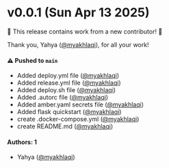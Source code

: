 # v0.0.1 (Sun Apr 13 2025)

:tada: This release contains work from a new contributor! :tada:

Thank you, Yahya ([@myakhlaqi](https://github.com/myakhlaqi)), for all your work!

#### ⚠️ Pushed to `main`

- Added deploy.yml file ([@myakhlaqi](https://github.com/myakhlaqi))
- Added release.yml file ([@myakhlaqi](https://github.com/myakhlaqi))
- Added deploy.sh file ([@myakhlaqi](https://github.com/myakhlaqi))
- Added .autorc file ([@myakhlaqi](https://github.com/myakhlaqi))
- Added amber.yaml secrets file ([@myakhlaqi](https://github.com/myakhlaqi))
- Added flask quickstart ([@myakhlaqi](https://github.com/myakhlaqi))
- create .docker-compose.yml ([@myakhlaqi](https://github.com/myakhlaqi))
- create README.md ([@myakhlaqi](https://github.com/myakhlaqi))

#### Authors: 1

- Yahya ([@myakhlaqi](https://github.com/myakhlaqi))
